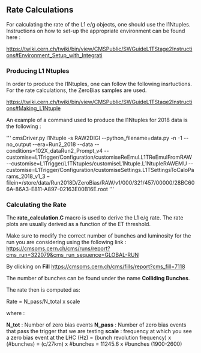 ## Rate Calculations

For calculating the rate of the L1 e/g objects, one should use the l1Ntuples. Instructions on how to set-up the appropriate environment can be found here : 

https://twiki.cern.ch/twiki/bin/view/CMSPublic/SWGuideL1TStage2Instructions#Environment_Setup_with_Integrati


### Producing L1 Ntuples

In order to produce the l1Ntuples, one can follow the following insrtuctions. For the rate calculations, the ZeroBias samples are used.

https://twiki.cern.ch/twiki/bin/view/CMSPublic/SWGuideL1TStage2Instructions#Making_L1Ntuple


An example of a command used to produce the l1Ntuples for 2018 data is the following :

'''
cmsDriver.py l1Ntuple -s RAW2DIGI --python_filename=data.py -n -1 --no_output --era=Run2_2018 --data 
--conditions=102X_dataRun2_Prompt_v4 --customise=L1Trigger/Configuration/customiseReEmul.L1TReEmulFromRAW 
--customise=L1Trigger/L1TNtuples/customiseL1Ntuple.L1NtupleRAWEMU 
--customise=L1Trigger/Configuration/customiseSettings.L1TSettingsToCaloParams_2018_v1_3 –
filein=/store/data/Run2018D/ZeroBias/RAW/v1/000/321/457/00000/28BC606A-86A3-E811-A897-02163E00B16E.root
'''

### Calculating the Rate

The **rate_calculation.C** macro is used to derive the L1 e/g rate. The rate plots are usually derived as a function of the ET threshold. 

Make sure to modify the correct number of bunches and luminosity for the run you are considering using the following link :  
https://cmsoms.cern.ch/cms/runs/report?cms_run=322079&cms_run_sequence=GLOBAL-RUN


By clicking on **Fill**
https://cmsoms.cern.ch/cms/fills/report?cms_fill=7118


The number of bunches can be found under the name **Colliding Bunches**.


The rate then is computed as:


Rate = N_pass/N_total x scale


where : 

**N_tot** : Number of zero bias events
**N_pass** : Number of zero bias events that pass the trigger that we are testing 
**scale** : frequency at which you see a zero bias event at the LHC (Hz) = (bunch revolution frequency) x (#bunches) = (c/27km) x #bunches = 11245.6 x #bunches (1900-2600)

